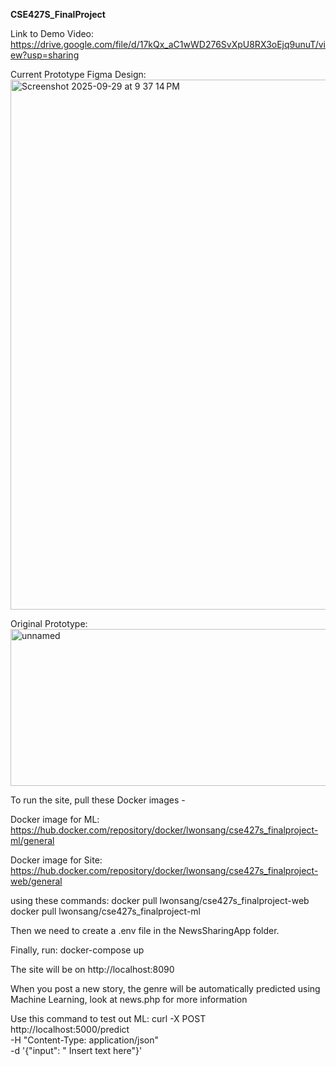 **CSE427S_FinalProject**

Link to Demo Video: https://drive.google.com/file/d/17kQx_aC1wWD276SvXpU8RX3oEjq9unuT/view?usp=sharing

Current Prototype Figma Design:
<img width="1323" height="848" alt="Screenshot 2025-09-29 at 9 37 14 PM" src="https://github.com/user-attachments/assets/55a36960-ddbd-4739-ace4-4262d066612e" />


Original Prototype:
<img width="512" height="251" alt="unnamed" src="https://github.com/user-attachments/assets/6259cc0f-0863-4343-b3a2-8d08f25eb8fa" />



To run the site, pull these Docker images - 

Docker image for ML: https://hub.docker.com/repository/docker/lwonsang/cse427s_finalproject-ml/general

Docker image for Site: https://hub.docker.com/repository/docker/lwonsang/cse427s_finalproject-web/general

using these commands:
docker pull lwonsang/cse427s_finalproject-web
docker pull lwonsang/cse427s_finalproject-ml

Then we need to create a .env file in the NewsSharingApp folder.

Finally, run:
docker-compose up

The site will be on http://localhost:8090

When you post a new story, the genre will be automatically predicted using Machine Learning, look at news.php for more information

Use this command to test out ML:
curl -X POST http://localhost:5000/predict \
     -H "Content-Type: application/json" \
     -d '{"input": " Insert text here"}'

